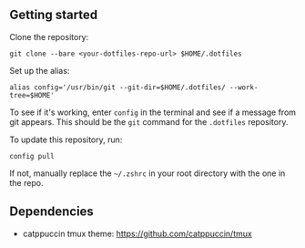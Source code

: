 Getting started 
---
Clone the repository:
```
git clone --bare <your-dotfiles-repo-url> $HOME/.dotfiles
```
Set up the alias:
```
alias config='/usr/bin/git --git-dir=$HOME/.dotfiles/ --work-tree=$HOME'
```
To see if it's working, enter `config` in the terminal and see if a message from git appears. This should be the `git` command for the `.dotfiles` repository.

To update this repository, run:
```
config pull
```

If not, manually replace the `~/.zshrc` in your root directory with the one in the repo. 

Dependencies
---
* catppuccin tmux theme: https://github.com/catppuccin/tmux
